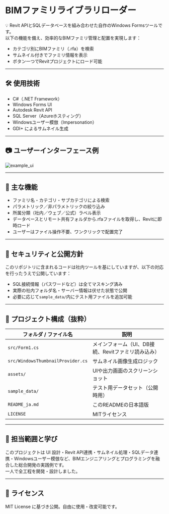 # BIMファミリライブラリローダー

💡 Revit APIとSQLデータベースを組み合わせた自作のWindows Formsツールです。  
以下の機能を備え、効率的なBIMファミリ管理と配置を実現します：

- カテゴリ別にBIMファミリ（.rfa）を検索
- サムネイル付きでファミリ情報を表示
- ボタン一つでRevitプロジェクトにロード可能

---

## 🛠️ 使用技術
- C#（.NET Framework）
- Windows Forms UI
- Autodesk Revit API
- SQL Server（Azureホスティング）
- Windowsユーザー模倣（Impersonation）
- GDI+ によるサムネイル生成

---

## 📷 ユーザーインターフェース例
![example_ui](assets/example_ui.png)

---

## 🚀 主な機能
- ファミリ名・カテゴリ・サブカテゴリによる検索
- パラメトリック／非パラメトリックの絞り込み
- 所属分類（社内／ウェブ／公式）ラベル表示
- データベースとリモート共有フォルダから.rfaファイルを取得し、Revitに即時ロード
- ユーザーはファイル操作不要、ワンクリックで配置完了

---

## 🔐 セキュリティと公開方針
このリポジトリに含まれるコードは社内ツールを基にしていますが、以下の対応を行ったうえで公開しています：

- SQL接続情報（パスワードなど）は全てマスキング済み
- 実際の社内フォルダ名・サーバー情報は伏せた状態で公開
- 必要に応じて`sample_data/`内にテスト用ファイルを追加可能

---

## 📂 プロジェクト構成（抜粋）

| フォルダ / ファイル名 | 説明 |
|----------------------|------|
| `src/Form1.cs`        | メインフォーム（UI、DB接続、Revitファミリ読み込み） |
| `src/WindowsThumbnailProvider.cs` | サムネイル画像生成ロジック |
| `assets/`             | UIや出力画面のスクリーンショット |
| `sample_data/`        | テスト用データセット（公開時用） |
| `README_ja.md`        | このREADMEの日本語版 |
| `LICENSE`             | MITライセンス |

---

## 💼 担当範囲と学び
このプロジェクトは UI 設計・Revit API連携・サムネイル処理・SQLデータ連携・Windowsユーザー模倣など、BIMエンジニアリングとプログラミングを融合した総合開発の実践例です。  
一人で全工程を開発・設計しました。

---

## 📜 ライセンス
MIT License に基づき公開。自由に使用・改変可能です。
